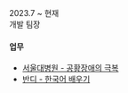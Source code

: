2023.7 ~ 현재   
개발 팀장

#### 업무
- [서울대병원 - 공황장애의 극복](/projects/app/dtx.html)
- [반디 - 한국어 배우기](/projects/app/bandy.html)